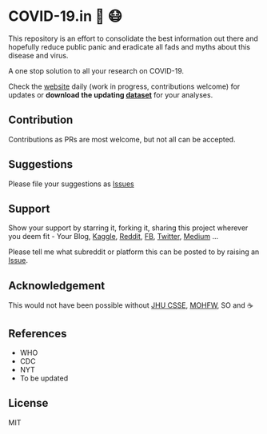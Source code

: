 <!-- ![](https://github.com/actions/hello-world/workflows/.github/workflows/main.yml/badge.svg) -->
# COVID-19.in 🦠 :mask:

This repository is an effort to consolidate the best information out there and hopefully reduce public panic and eradicate all fads and myths about this disease and virus.  

A one stop solution to all your research on COVID-19.
<!-- Screen shot/gif of page -->

Check the [website](https://armsp.github.io/covid19.in/) daily (work in progress, contributions welcome) for updates or **download the updating [dataset](https://github.com/armsp/covid19.in/tree/master/datasets)** for your analyses.

## Contribution
Contributions as PRs are most welcome, but not all can be accepted.

## Suggestions
Please file your suggestions as [Issues](https://github.com/armsp/covid19.in/issues)

## Support
Show your support by starring it, forking it, sharing this project wherever you deem fit - Your Blog, [Kaggle](https://www.kaggle.com/), [Reddit](https://www.reddit.com/), [FB](https://www.facebook.com/), [Twitter](https://twitter.com), [Medium](https://twitter.com) ...  

Please tell me what subreddit or platform this can be posted to by raising an [Issue](https://github.com/armsp/covid19.in/issues).  


## Acknowledgement
This would not have been possible without [JHU CSSE](https://github.com/CSSEGISandData/COVID-19), [MOHFW](https://www.mohfw.gov.in/), SO and :coffee: 

## References
- WHO
- CDC
- NYT
- To be updated

## License
MIT

